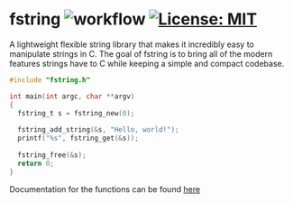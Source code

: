 # fstring ![workflow](https://github.com/maxxprihodko/fstring/actions/workflows/c-cpp.yml/badge.svg) [![License: MIT](https://img.shields.io/badge/License-MIT-yellow.svg)](https://opensource.org/licenses/MIT)
A lightweight flexible string library that makes it incredibly easy to manipulate strings in C. The goal of fstring is to bring all of the modern features strings have to C while keeping a simple and compact codebase.

```c
#include "fstring.h"

int main(int argc, char **argv) 
{
  fstring_t s = fstring_new(0);
  
  fstring_add_string(&s, "Hello, world!");
  printf("%s", fstring_get(&s));
  
  fstring_free(&s);
  return 0;
}
```
Documentation for the functions can be found [here](docs/functions.md)
